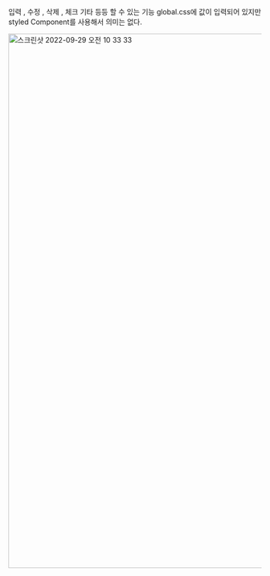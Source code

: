 입력 , 수정 , 삭제 , 체크 기타 등등 할 수 있는 기능
global.css에 값이 입력되어 있지만 styled Component를 사용해서 의미는 없다.

<img width="1063" alt="스크린샷 2022-09-29 오전 10 33 33" src="https://user-images.githubusercontent.com/83830883/192918635-54914e3a-d699-44eb-8f31-31ce5737bc1a.png">